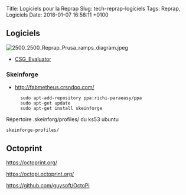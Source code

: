 Title:  Logiciels pour la Reprap
Slug: tech-reprap-logiciels
Tags: Reprap, Logiciels
Date:   2018-01-07 16:58:11 +0100

## Logiciels

![2500_2500_Reprap_Prusa_ramps_diagram.jpeg](2500_2500_Reprap_Prusa_ramps_diagram.jpeg)
* [CSG_Evaluator](http://reprap.org/wiki/Builders/Metalab/AoI_CSG_Evaluator)

### Skeinforge

* <http://fabmetheus.crsndoo.com/>

        sudo apt-add-repository ppa:richi-paraeasy/ppa
        sudo apt-get update
        sudo apt-get install skeinforge

Répertoire .skeinforg/profiles/ du ks53 ubuntu

	skeinforge-profiles/

## Octoprint

<https://octoprint.org/>

<https://octopi.octoprint.org/>

<https://github.com/guysoft/OctoPi>
